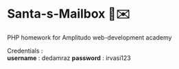 # Santa-s-Mailbox 🎅✉️
PHP homework for Amplitudo web-development academy

Credentials :  
**username** : dedamraz
**password** : irvasi123
